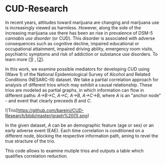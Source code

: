 # CUD-Research

In recent years, attitudes toward marijuana are changing and marijuana use is increasingly viewed as harmless. However, along the side of the increasing marijuana use there has been an rise in prevalence of DSM-5 *cannabis use disorder* (or CUD).  This disorder is associated with adverse consequences such as cognitive decline, impaired educational or occupational attainment, impaired driving ability, emergency room visits, psychiatric symptoms and risk of addiction or substance use disorders. To learn more [[1](https://pubmed.ncbi.nlm.nih.gov/26551358/)] , [[2](https://www.sciencedirect.com/science/article/pii/S0376871613000264)].

In this work, we examine possible mediators for developing CUD using (Wave 1) of the National Epidemiological Survey of Alcohol and Related Conditions (NESARC-III) dataset. 
We take a partial correlation approach for analysis of different trios which may exhibit a causal relationship. These trios are modeled as partial graphs, in which information can flow in different paths: *A->B->C, A->C, A->B, A->C->B*, where *A* is an "anchor node" - and event that clearly preceeds *B* and *C*. 

![Trio]https://github.com/bareini/CUD-Research/blob/master/graph%20(1).png)

In the given dataset, *A* can be an demographic feature (age or sex) or an early adverse event (EAE). Each time correlation is conditioned on a different node, blocking the respective information path, aming to revel the true stracture of the trio. 

This code allows to examine mutiple trios and outputs a table which quatifies correlation reduction.
